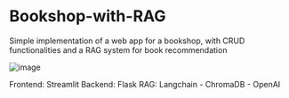 # Bookshop-with-RAG
Simple implementation of a web app for a bookshop, with CRUD functionalities and a RAG system for book recommendation

![image](https://github.com/benemana/Bookshop-with-RAG/assets/56397465/451def1c-4ac2-45a5-92e2-ae550006bb90)

Frontend: Streamlit
Backend: Flask
RAG: Langchain - ChromaDB - OpenAI
